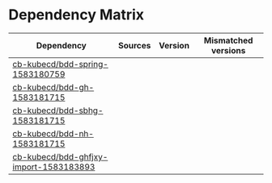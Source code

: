 # Dependency Matrix

Dependency | Sources | Version | Mismatched versions
---------- | ------- | ------- | -------------------
[cb-kubecd/bdd-spring-1583180759](https://github.com/cb-kubecd/bdd-spring-1583180759.git) |  | []() | 
[cb-kubecd/bdd-gh-1583181715](https://github.com/cb-kubecd/bdd-gh-1583181715.git) |  | []() | 
[cb-kubecd/bdd-sbhg-1583181715](https://github.com/cb-kubecd/bdd-sbhg-1583181715.git) |  | []() | 
[cb-kubecd/bdd-nh-1583181715](https://github.com/cb-kubecd/bdd-nh-1583181715.git) |  | []() | 
[cb-kubecd/bdd-ghfjxy-import-1583183893](https://github.com/cb-kubecd/bdd-ghfjxy-import-1583183893.git) |  | []() | 
